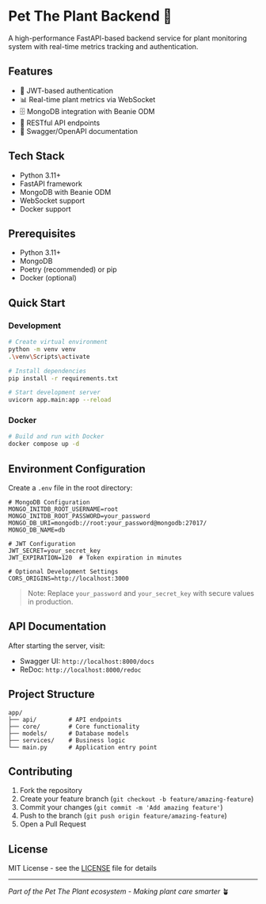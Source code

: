 # Pet The Plant Backend 🌱

A high-performance FastAPI-based backend service for plant monitoring system with real-time metrics tracking and authentication.

## Features
- 🔐 JWT-based authentication
- 📊 Real-time plant metrics via WebSocket
- 🗄️ MongoDB integration with Beanie ODM
- 📱 RESTful API endpoints
- 📄 Swagger/OpenAPI documentation

## Tech Stack
- Python 3.11+
- FastAPI framework
- MongoDB with Beanie ODM
- WebSocket support
- Docker support

## Prerequisites
- Python 3.11+
- MongoDB
- Poetry (recommended) or pip
- Docker (optional)

## Quick Start

### Development
```bash
# Create virtual environment
python -m venv venv
.\venv\Scripts\activate

# Install dependencies
pip install -r requirements.txt

# Start development server
uvicorn app.main:app --reload
```

### Docker
```bash
# Build and run with Docker
docker compose up -d
```

## Environment Configuration
Create a `.env` file in the root directory:

```env
# MongoDB Configuration
MONGO_INITDB_ROOT_USERNAME=root
MONGO_INITDB_ROOT_PASSWORD=your_password
MONGO_DB_URI=mongodb://root:your_password@mongodb:27017/
MONGO_DB_NAME=db

# JWT Configuration
JWT_SECRET=your_secret_key
JWT_EXPIRATION=120  # Token expiration in minutes

# Optional Development Settings
CORS_ORIGINS=http://localhost:3000
```

> Note: Replace `your_password` and `your_secret_key` with secure values in production.

## API Documentation
After starting the server, visit:
- Swagger UI: `http://localhost:8000/docs`
- ReDoc: `http://localhost:8000/redoc`

## Project Structure
```
app/
├── api/         # API endpoints
├── core/        # Core functionality
├── models/      # Database models
├── services/    # Business logic
└── main.py      # Application entry point
```

## Contributing
1. Fork the repository
2. Create your feature branch (`git checkout -b feature/amazing-feature`)
3. Commit your changes (`git commit -m 'Add amazing feature'`)
4. Push to the branch (`git push origin feature/amazing-feature`)
5. Open a Pull Request

## License
MIT License - see the [LICENSE](LICENSE) file for details

---
*Part of the Pet The Plant ecosystem - Making plant care smarter* 🪴
